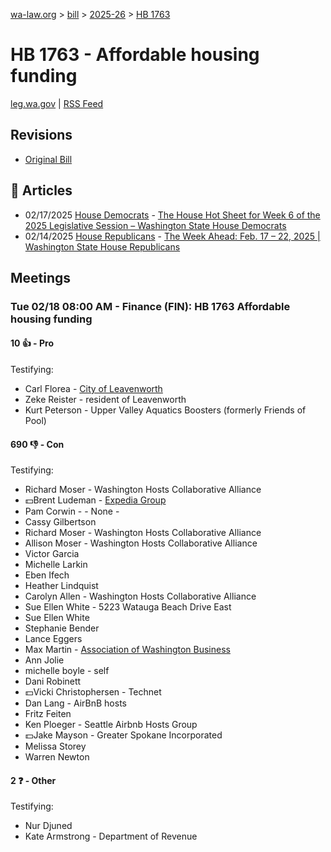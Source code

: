 [wa-law.org](/) > [bill](/bill/) > [2025-26](/bill/2025-26/) > [HB 1763](/bill/2025-26/hb/1763/)

# HB 1763 - Affordable housing funding
[leg.wa.gov](https://app.leg.wa.gov/billsummary?BillNumber=1763&Year=2025&Initiative=false) | [RSS Feed](./rss.xml)

## Revisions
* [Original Bill](1/)

## 📰 Articles
* 02/17/2025 [House Democrats](/org/house_democrats/) - [The House Hot Sheet for Week 6 of the 2025 Legislative Session – Washington State House Democrats](https://housedemocrats.wa.gov/blog/2025/02/17/the-house-hot-sheet-for-week-6-of-the-2025-legislative-session/#:~:text=HB%201763)
* 02/14/2025 [House Republicans](/org/house_republicans/) - [The Week Ahead: Feb. 17 – 22, 2025 | Washington State House Republicans](https://houserepublicans.wa.gov/week/the-week-ahead-feb-17-22-2025/#:~:text=HB%201763)

## Meetings
### Tue 02/18 08:00 AM - Finance (FIN): HB 1763 Affordable housing funding
#### 10 👍 - Pro
Testifying:
* Carl Florea - [City of Leavenworth](/org/city_of_leavenworth/)
* Zeke Reister - resident of Leavenworth
* Kurt Peterson - Upper Valley Aquatics Boosters (formerly Friends of Pool)

#### 690 👎 - Con
Testifying:
* Richard Moser - Washington Hosts Collaborative Alliance
* 💵Brent Ludeman - [Expedia Group](/org/expedia_group/)
* Pam Corwin - - None -
* Cassy Gilbertson
* Richard Moser - Washington Hosts Collaborative Alliance
* Allison Moser - Washington Hosts Collaborative Alliance
* Victor Garcia
* Michelle Larkin
* Eben Ifech
* Heather Lindquist
* Carolyn Allen - Washington Hosts Collaborative Alliance
* Sue Ellen White - 5223 Watauga Beach Drive East
* Sue Ellen White
* Stephanie Bender
* Lance Eggers
* Max Martin - [Association of Washington Business](/org/association_of_washington_business/)
* Ann Jolie
* michelle boyle - self
* Dani Robinett
* 💵Vicki Christophersen - Technet
* Dan Lang - AirBnB hosts
* Fritz Feiten
* Ken Ploeger - Seattle Airbnb Hosts Group
* 💵Jake Mayson - Greater Spokane Incorporated
* Melissa Storey
* Warren Newton

#### 2 ❓ - Other
Testifying:
* Nur Djuned
* Kate Armstrong - Department of Revenue
